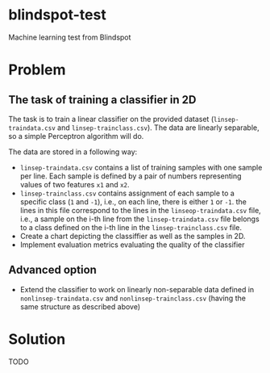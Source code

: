 # blindspot-test
Machine learning test from Blindspot

# Problem

## The task of training a classifier in 2D
The task is to train a linear classifier on the provided dataset (`linsep-traindata.csv` and `linsep-trainclass.csv`). The data are linearly separable, so a simple Perceptron algorithm will do. 

The data are stored in a following way:

* `linsep-traindata.csv` contains a list of training samples with one sample per line. Each sample is defined by a pair of numbers representing values of two features `x1` and `x2`.
* `linsep-trainclass.csv` contains assignment of each sample to a specific class (`1` and `-1`), i.e., on each line, there is either `1` or `-1`. the lines in this file correspond to the lines in the `linseop-traindata.csv` file, i.e., a sample on the i-th line from the `linsep-traindata.csv` file belongs to a class defined on the i-th line in the `linsep-trainclass.csv` file.
* Create a chart depicting the classiffier as well as the samples in 2D.
* Implement evaluation metrics evaluating the quality of the classifier

## Advanced option

* Extend the classifier to work on linearly non-separable data defined in `nonlinsep-traindata.csv` and `nonlinsep-trainclass.csv` (having the same structure as described above)

# Solution

TODO
